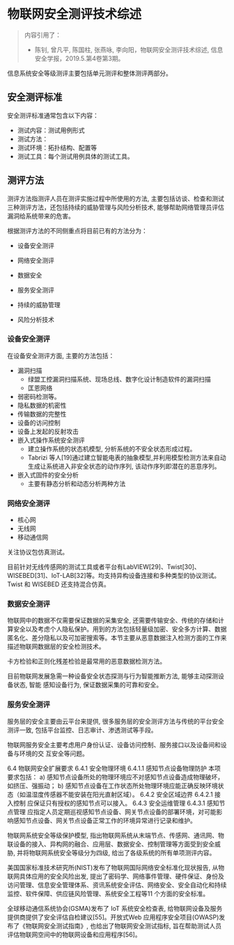 # 物联网安全测评技术综述

> 内容引用了：
> - 陈钊, 曾凡平, 陈国柱, 张燕咏, 李向阳，物联网安全测评技术综述, 信息安全学报，2019.5.第4卷第3期。


信息系统安全等级测评主要包括单元测评和整体测评两部分。
## 安全测评标准

安全测评标准通常包含以下内容：
- 测试内容：测试用例形式
- 测试方法：
- 测试环境：拓扑结构、配置等
- 测试工具：每个测试用例具体的测试工具。



## 测评方法
测评方法指测评人员在测评实施过程中所使用的方法, 主要包括访谈、检查和测试三种测评方法，还包括持续的威胁管理与风险分析技术, 能够帮助网络管理员评估漏洞给系统带来的危害。


根据测评方法的不同侧重点将目前已有的方法分为：
- 设备安全测评
- 网络安全测评
- 数据安全
- 服务安全测评


- 持续的威胁管理
- 风险分析技术


### 设备安全测评

在设备安全测评方面, 主要的方法包括：
- 漏洞扫描
  - 绿盟工控漏洞扫描系统、现场总线、数字化设计制造软件的漏洞扫描
  - 匡恩网络
- 弱密码检测等。
- 隐私数据的机密性
- 传输数据的完整性
- 设备的访问控制
- 设备上发起的反射攻击
- 嵌入式操作系统安全测评
  - 建立操作系统的状态机模型, 分析系统的不安全状态形成过程。
  - Tabrizi 等人[19]通过建立智能电表的抽象模型,并利用模型检测方法来自动生成让系统进入非安全状态的动作序列, 该动作序列即潜在的恶意序列。
- 嵌入式固件的安全分析
  - 主要有静态分析和动态分析两种方法

### 网络安全测评

- 核心网
- 无线网
- 移动通信网

关注协议包仿真测试。

目前针对无线传感网的测试工具或者平台有LabVIEW[29]、Twist[30]、WISEBED[31]、IoT-LAB[32]等。均支持异构设备连接和多种类型的协议测试。Twist 和 WISEBED 还支持混合仿真。

### 数据安全测评
物联网中的数据不仅需要保证数据的采集安全, 还需要传输安全、传统的存储和计算安全以及考虑个人隐私保护。用到的方法包括轻量级加密、安全多方计算、数据匿名化、差分隐私以及可加密搜索等。本节主要从恶意数据注入检测方面的工作来描述物联网数据层的安全检测技术。

卡方检验和正则化残差检验是最常用的恶意数据检测方法。

目前物联网发展急需一种设备安全状态探测与行为智能推断方法, 能够主动探测设备状态, 智能
感知设备行为, 保证数据采集的可靠和安全。

### 服务安全测评

服务层的安全主要由云平台来提供, 很多服务层的安全测评方法与传统的平台安全测评一致, 包括平台监控、日志审计、渗透测试等手段。

物联网服务安全主要考虑用户身份认证、设备访问控制、服务接口以及设备间和设备与环境的交
互安全等问题。


6.4 物联网安全扩展要求
6.4.1 安全物理环境
6.4.1.1 感知节点设备物理防护
本项要求包括：
a) 感知节点设备所处的物理环境应不对感知节点设备造成物理破坏，如挤压、强振动；
b) 感知节点设备在工作状态所处物理环境应能正确反映环境状态（如温湿度传感器不能安装在阳光直射区域）。
6.4.2 安全区域边界
6.4.2.1 接入控制
应保证只有授权的感知节点可以接入。
6.4.3 安全运维管理
6.4.3.1 感知节点管理
应指定人员定期巡视感知节点设备、网关节点设备的部署环境，对可能影响感知节点设备、网关节点设备正常工作的环境异常进行记录和维护。

物联网系统安全等级保护模型, 指出物联网系统从末端节点、传感网、通讯网、物联设备的接入、异构网的融合、应用层、数据安全、控制管理等方面受到安全威胁, 并将物联网系统安全等级分为四级, 给出了各级系统的所有单项测评内容。


美国国家标准技术研究所(NIST)发布了物联网国际网络安全标准化现状报告, 从物联网具体应用的安全风险出发, 提出了密码学、网络事件管理、硬件保证、身份及访问管理、信息安全管理体系、资讯系统安全评估、网络安全、安全自动化和持续监控、软件保障、供应链风险管理、系统安全工程等11 个方面的安全标准。

全球移动通信系统协会(GSMA)发布了 IoT 系统安全检查表, 给物联网设备及服务提供商提供了安全评估自检建议[55]。开放式Web 应用程序安全项目(OWASP)发布了《物联网安全测试指南》, 也给出了物联网安全测试指标, 旨在帮助测试人员评估物联网空间中的物联网设备和应用程序[56]。